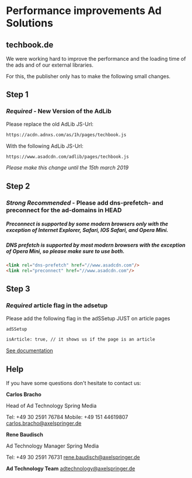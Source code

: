 # Performance improvements Ad Solutions

## techbook.de

We were working hard to improve the performance and the loading time of the ads and of our external libraries.

For this, the publisher only has to make the following small changes.

## Step 1
### **_Required_** - New Version of the AdLib

Please replace the old AdLib JS-Url:

```html
https://acdn.adnxs.com/as/1h/pages/techbook.js
```

With the following AdLib JS-Url:

```html
https://www.asadcdn.com/adlib/pages/techbook.js
```

*Please make this change until the 15th march 2019*

## Step 2
### **_Strong Recommended_** - Please add dns-prefetch- and preconnect for the ad-domains in HEAD
##### Preconnect is supported by some modern browsers only with the exception of Internet Explorer, Safari, IOS Safari, and Opera Mini.
##### DNS prefetch is supported by most modern browsers with the exception of Opera Mini, so please make sure to use both.

```html
<link rel="dns-prefetch" href="//www.asadcdn.com"/>
<link rel="preconnect" href="//www.asadcdn.com"/>
```

## Step 3
### **_Required_** article flag in the adsetup

Please add the following flag in the adSSetup JUST on article pages

```html
adSSetup

isArticle: true, // it shows us if the page is an article

```
[See documentation](https://github.com/spring-media/adsolutions-implementationReference/blob/master/publisher-display-reference.md)

## Help

If you have some questions don't hesitate to contact us:

__Carlos Bracho__

Head of Ad Technology
Spring Media

Tel: +49 30 2591 76784
Mobile: +49 151 44619807
carlos.bracho@axelspringer.de

__Rene Baudisch__

Ad Technology Manager
Spring Media

Tel: +49 30 2591 76731
rene.baudisch@axelspringer.de

__Ad Technology Team__
adtechnology@axelspringer.de
